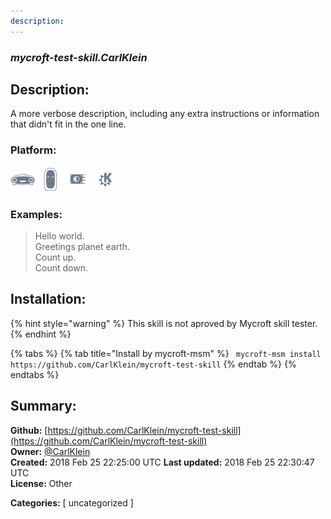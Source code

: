 ```yaml
---
description: 
---
```


### _mycroft-test-skill.CarlKlein_  
## Description:  
A more verbose description, including any extra instructions or
information that didn't fit in the one line.  
  
  
### Platform:  
 ![Mark I](../.gitbook/assets/mark-1-icon.png)  ![Mark II](../.gitbook/assets/mark-2-icon.png)  ![Picroft](../.gitbook/assets/picroft-icon.png)  ![plasmoid](../.gitbook/assets/kde.png)   
### Examples:  
> Hello world.  
> Greetings planet earth.  
> Count up.  
> Count down.  
  
## Installation:  
{% hint style="warning" %}
This skill is not aproved by Mycroft skill tester.
{% endhint %}
    
{% tabs %}
{% tab title="Install by mycroft-msm" %}
``` mycroft-msm install https://github.com/CarlKlein/mycroft-test-skill```
{% endtab %}
  {% endtabs %}
    
## Summary:  
**Github:** [https://github.com/CarlKlein/mycroft-test-skill](https://github.com/CarlKlein/mycroft-test-skill)  
**Owner:** [@CarlKlein](https://github.com/CarlKlein)  
**Created:** 2018 Feb 25 22:25:00 UTC  **Last updated:** 2018 Feb 25 22:30:47 UTC  
**License:** Other  
  
**Categories:** [ uncategorized ]   
